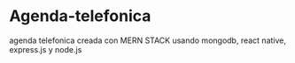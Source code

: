 # Agenda-telefonica
agenda telefonica
creada con MERN STACK usando mongodb, react native, express.js y node.js
